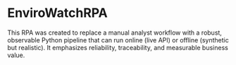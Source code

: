 # EnviroWatchRPA
This RPA was created to replace a manual analyst workflow with a robust, observable Python pipeline that can run online (live API) or offline (synthetic but realistic). It emphasizes reliability, traceability, and measurable business value.
